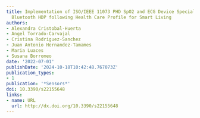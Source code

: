 ```yaml
---
title: Implementation of ISO/IEEE 11073 PHD SpO2 and ECG Device Specializations over
  Bluetooth HDP following Health Care Profile for Smart Living
authors:
- Alexandra Cristobal-Huerta
- Angel Torrado-Carvajal
- Cristina Rodriguez-Sanchez
- Juan Antonio Hernandez-Tamames
- Maria Luaces
- Susana Borromeo
date: '2022-07-01'
publishDate: '2024-10-18T10:42:48.767073Z'
publication_types:
- 1
publication: '*Sensors*'
doi: 10.3390/s22155648
links:
- name: URL
  url: http://dx.doi.org/10.3390/s22155648
---
```

